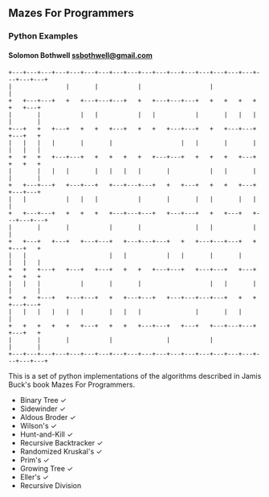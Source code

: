 ## Mazes For Programmers
### Python Examples
#### Solomon Bothwell ssbothwell@gmail.com

```
+---+---+---+---+---+---+---+---+---+---+---+---+---+---+---+---+---+---+---+---+
|               |       |           |                   |                       |
+   +---+---+   +   +---+---+---+   +   +---+---+---+   +   +   +   +   +   +---+
|       |           |   |           |   |           |       |   |   |   |       |
+---+   +   +---+   +   +   +---+   +   +   +---+---+   +   +---+---+   +---+   +
|   |   |   |       |       |                   |   |       |       |   |   |   |
+   +   +   +---+---+   +   +   +   +   +---+---+   +   +   +   +---+   +   +   +
|       |   |   |       |   |   |   |       |           |   |       |   |       |
+   +---+---+   +---+---+   +---+---+---+   +   +---+   +   +   +---+   +---+---+
|   |           |   |   |           |       |       |   |       |   |           |
+   +---+---+   +   +   +   +---+---+---+   +---+---+   +   +---+   +---+---+---+
|       |       |           |       |               |   |           |           |
+   +---+   +---+   +---+---+   +---+---+---+   +   +---+---+---+   +   +---+   +
|   |                       |   |           |   |       |       |       |   |   |
+   +   +---+   +---+   +---+   +   +   +---+---+   +---+---+   +---+   +   +   +
|   |   |           |       |       |                   |   |       |   |       |
+   +   +---+   +---+---+   +   +---+---+   +---+---+---+---+   +   +   +---+---+
|   |   |   |   |   |       |   |   |               |       |   |               |
+   +   +   +   +   +---+   +   +   +---+---+   +---+   +---+---+---+   +---+   +
|       |       |           |               |           |               |       |
+---+---+---+---+---+---+---+---+---+---+---+---+---+---+---+---+---+---+---+---+
```

This is a set of python implementations of the algorithms 
described in Jamis Buck's book Mazes For Programmers. 

* Binary Tree ✓
* Sidewinder ✓
* Aldous Broder ✓
* Wilson's ✓
* Hunt-and-Kill ✓
* Recursive Backtracker ✓
* Randomized Kruskal's ✓
* Prim's ✓
* Growing Tree ✓
* Eller's ✓
* Recursive Division
